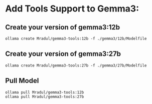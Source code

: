 # Add Tools Support to Gemma3:

## Create your version of gemma3:12b
```shell
ollama create Mradul/gemma3-tools:12b -f ./gemma3/12b/Modelfile
```

## Create your version of gemma3:27b
```shell
ollama create Mradul/gemma3-tools:27b -f ./gemma3/27b/Modelfile
```

## Pull Model
```shell
ollama pull Mradul/gemma3-tools:12b
ollama pull Mradul/gemma3-tools:27b
```